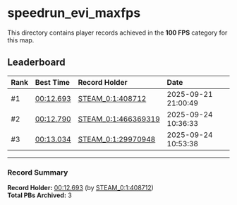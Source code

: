 # speedrun_evi_maxfps

This directory contains player records achieved in the **100 FPS** category for this map.

## Leaderboard

| Rank | Best Time | Record Holder | Date                |
| :--- | :-------- | :------------ | :------------------ |
| #1   | [00:12.693](./00012693_STEAM_0_1_408712_20250921-210049.zip) | [STEAM_0:1:408712](https://speedrun16.com/profile/STEAM_0:1:408712)   | 2025-09-21 21:00:49 |
| #2   | [00:12.790](./00012790_STEAM_0_1_466369319_20250924-103633.zip) | [STEAM_0:1:466369319](https://speedrun16.com/profile/STEAM_0:1:466369319)   | 2025-09-24 10:36:33 |
| #3   | [00:13.034](./00013034_STEAM_0_1_29970948_20250924-105338.zip) | [STEAM_0:1:29970948](https://speedrun16.com/profile/STEAM_0:1:29970948)   | 2025-09-24 10:53:38 |

---

### Record Summary
**Record Holder:** [00:12.693](./00012693_STEAM_0_1_408712_20250921-210049.zip) (by [STEAM_0:1:408712](https://speedrun16.com/profile/STEAM_0:1:408712))  
**Total PBs Archived:** 3
